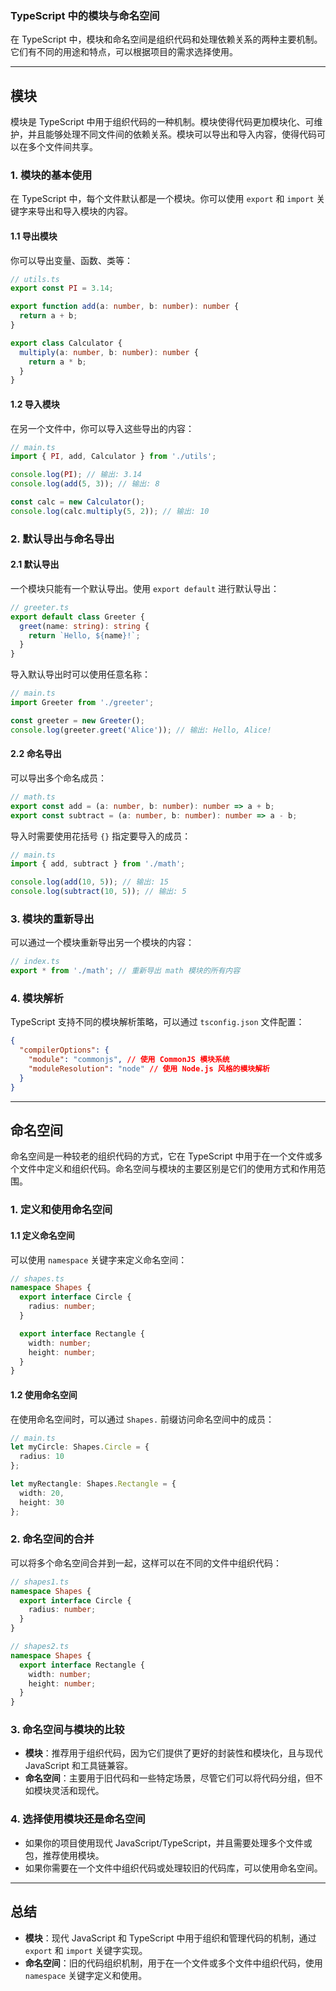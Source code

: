### TypeScript 中的模块与命名空间

在 TypeScript 中，模块和命名空间是组织代码和处理依赖关系的两种主要机制。它们有不同的用途和特点，可以根据项目的需求选择使用。

---

## **模块**

模块是 TypeScript 中用于组织代码的一种机制。模块使得代码更加模块化、可维护，并且能够处理不同文件间的依赖关系。模块可以导出和导入内容，使得代码可以在多个文件间共享。

### **1. 模块的基本使用**

在 TypeScript 中，每个文件默认都是一个模块。你可以使用 `export` 和 `import` 关键字来导出和导入模块的内容。

#### **1.1 导出模块**

你可以导出变量、函数、类等：

```typescript
// utils.ts
export const PI = 3.14;

export function add(a: number, b: number): number {
  return a + b;
}

export class Calculator {
  multiply(a: number, b: number): number {
    return a * b;
  }
}
```

#### **1.2 导入模块**

在另一个文件中，你可以导入这些导出的内容：

```typescript
// main.ts
import { PI, add, Calculator } from './utils';

console.log(PI); // 输出: 3.14
console.log(add(5, 3)); // 输出: 8

const calc = new Calculator();
console.log(calc.multiply(5, 2)); // 输出: 10
```

### **2. 默认导出与命名导出**

#### **2.1 默认导出**

一个模块只能有一个默认导出。使用 `export default` 进行默认导出：

```typescript
// greeter.ts
export default class Greeter {
  greet(name: string): string {
    return `Hello, ${name}!`;
  }
}
```

导入默认导出时可以使用任意名称：

```typescript
// main.ts
import Greeter from './greeter';

const greeter = new Greeter();
console.log(greeter.greet('Alice')); // 输出: Hello, Alice!
```

#### **2.2 命名导出**

可以导出多个命名成员：

```typescript
// math.ts
export const add = (a: number, b: number): number => a + b;
export const subtract = (a: number, b: number): number => a - b;
```

导入时需要使用花括号 `{}` 指定要导入的成员：

```typescript
// main.ts
import { add, subtract } from './math';

console.log(add(10, 5)); // 输出: 15
console.log(subtract(10, 5)); // 输出: 5
```

### **3. 模块的重新导出**

可以通过一个模块重新导出另一个模块的内容：

```typescript
// index.ts
export * from './math'; // 重新导出 math 模块的所有内容
```

### **4. 模块解析**

TypeScript 支持不同的模块解析策略，可以通过 `tsconfig.json` 文件配置：

```json
{
  "compilerOptions": {
    "module": "commonjs", // 使用 CommonJS 模块系统
    "moduleResolution": "node" // 使用 Node.js 风格的模块解析
  }
}
```

---

## **命名空间**

命名空间是一种较老的组织代码的方式，它在 TypeScript 中用于在一个文件或多个文件中定义和组织代码。命名空间与模块的主要区别是它们的使用方式和作用范围。

### **1. 定义和使用命名空间**

#### **1.1 定义命名空间**

可以使用 `namespace` 关键字来定义命名空间：

```typescript
// shapes.ts
namespace Shapes {
  export interface Circle {
    radius: number;
  }

  export interface Rectangle {
    width: number;
    height: number;
  }
}
```

#### **1.2 使用命名空间**

在使用命名空间时，可以通过 `Shapes.` 前缀访问命名空间中的成员：

```typescript
// main.ts
let myCircle: Shapes.Circle = {
  radius: 10
};

let myRectangle: Shapes.Rectangle = {
  width: 20,
  height: 30
};
```

### **2. 命名空间的合并**

可以将多个命名空间合并到一起，这样可以在不同的文件中组织代码：

```typescript
// shapes1.ts
namespace Shapes {
  export interface Circle {
    radius: number;
  }
}

// shapes2.ts
namespace Shapes {
  export interface Rectangle {
    width: number;
    height: number;
  }
}
```

### **3. 命名空间与模块的比较**

- **模块**：推荐用于组织代码，因为它们提供了更好的封装性和模块化，且与现代 JavaScript 和工具链兼容。
- **命名空间**：主要用于旧代码和一些特定场景，尽管它们可以将代码分组，但不如模块灵活和现代。

### **4. 选择使用模块还是命名空间**

- 如果你的项目使用现代 JavaScript/TypeScript，并且需要处理多个文件或包，推荐使用模块。
- 如果你需要在一个文件中组织代码或处理较旧的代码库，可以使用命名空间。

---

## **总结**

- **模块**：现代 JavaScript 和 TypeScript 中用于组织和管理代码的机制，通过 `export` 和 `import` 关键字实现。
- **命名空间**：旧的代码组织机制，用于在一个文件或多个文件中组织代码，使用 `namespace` 关键字定义和使用。